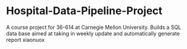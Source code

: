 # Hospital-Data-Pipeline-Project
A course project for 36-614 at Carnegie Mellon University. Builds a SQL data base aimed at taking in weekly update and automatically generate report 
xiaonuox
